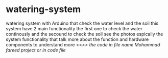 # watering-system
watering system with Arduino that check the water level and the soil
this system have 2 main functionality the first one to check the water continously and the secound to check the soil
see the photos espically the system functionality that talk more about the function and hardware components to understand more <<<I put my whatsapp number in it for any qustion.>>>
the code in file name Mohammad fareed project or in code file
